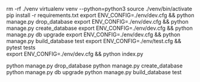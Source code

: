 rm -rf ./venv 
virtualenv venv --python=python3 
source ./venv/bin/activate 
pip install -r requirements.txt 
export ENV_CONFIG=./env/dev.cfg && python manage.py drop_database 
export ENV_CONFIG=./env/dev.cfg && python manage.py create_database
export ENV_CONFIG=./env/dev.cfg && python manage.py db upgrade 
export ENV_CONFIG=./env/dev.cfg && python manage.py build_database test
export ENV_CONFIG=./env/test.cfg && pytest tests  
export ENV_CONFIG=./env/dev.cfg && python index.py


python manage.py drop_database 
python manage.py create_database
python manage.py db upgrade 
python manage.py build_database test




